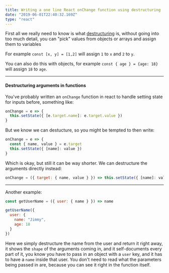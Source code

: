 ```yaml
---
title: Writing a one line React onChange function using destructuring
date: "2019-06-01T22:40:32.169Z"
type: "react"
---
```


First all we really need to know is what [destructuring](https://developer.mozilla.org/en-US/docs/Web/JavaScript/Reference/Operators/Destructuring_assignment) is, without going into too much detail, you can "pick" values from objects or arrays and assign them to variables

For example `const [x, y] = [1,2]` will assign `1` to `x` and `2` to `y`.

You can also do this with objects, for example `const { age } = {age: 18}` will assign `18` to `age`.

---

#### Destructuring arguments in functions

You've probably written an `onChange` function in react to handle setting state for inputs before, something like:

```javascript
onChange = e => {
  this.setState({ [e.target.name]: e.target.value })
}
```

But we know we can destucture, so you might be tempted to then write:

```javascript
onChange = e => {
  const { name, value } = e.target
  this.setState({ [name]: value })
}
```

Which is okay, but still it can be way shorter. We can destructure the arguments directly instead:

```javascript
onChange = ({ target: { name, value } }) => this.setState({ [name]: value })
```

---

Another example:

```javascript
const getUserName = ({ user: { name } }) => name

getUserName({
  user: {
    name: "Jimmy",
    age: 18
  }
})
```

Here we simply destructure the name from the user and return it right away, it shows the `shape` of the arguments coming in, and it self-documents every part of it, you know you have to pass in an object with a `user` key, and it has to have a `name` inside that user. You don't need to read what the parameters being passed in are, because you can see it right in the function itself.
